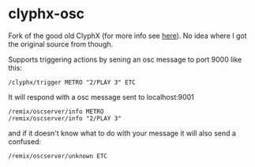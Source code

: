 # clyphx-osc

Fork of the good old ClyphX (for more info see [here](https://github.com/ldrolez/clyphx-live10/)).
No idea where I got the original source from though.

Supports triggering actions by sening an osc message to port 9000 like this:
```
/clyphx/trigger METRO "2/PLAY 3" ETC
```

It will respond with a osc message sent to localhost:9001
```
/remix/oscserver/info METRO 
/remix/oscserver/info "2/PLAY 3"
```
and if it doesn't know what to do with your message it will also send a confused:
```
/remix/oscserver/unknown ETC
```
